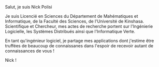 Salut, je suis Nick Polisi

Je suis Licencié en Sciences du Département de Mahématiques et Informatique, de la Faculté des Sciences,
de l'Université de Kinshasa. Scientifique et Chercheur, mes actes de recherche portent sur l'Ingénierie
Logicielle, les Systèmes Distribués ainsi que l'Informatique Verte.

En tant qu'ingénieur logiciel, je partage mes applications dont j'estime être truffées de beaucoup de
connaissanes dans l'espoir de recevoir autant de connaissances de vous !

Nick !
